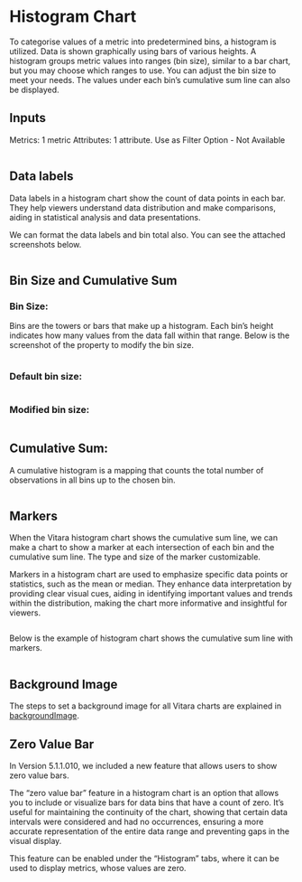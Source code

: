 # Histogram Chart

To categorise values of a metric into predetermined bins, a histogram is utilized. Data is shown graphically using bars of various heights. A histogram groups metric values into ranges (bin size), similar to a bar chart, but you may choose which ranges to use. You can adjust the bin size to meet your needs. The values under each bin’s cumulative sum line can also be displayed.

## Inputs <a href="#inputs" id="inputs"></a>

Metrics: 1 metric Attributes: 1 attribute. Use as Filter Option - Not Available

<figure><img src="../.gitbook/assets/image75.png" alt=""><figcaption></figcaption></figure>

## Data labels <a href="#data-labels" id="data-labels"></a>

Data labels in a histogram chart show the count of data points in each bar. They help viewers understand data distribution and make comparisons, aiding in statistical analysis and data presentations.

We can format the data labels and bin total also. You can see the attached screenshots below.&#x20;

<figure><img src="../.gitbook/assets/Histogram1.png" alt=""><figcaption></figcaption></figure>

## Bin Size and Cumulative Sum <a href="#bin-size-and-cumulative-sum" id="bin-size-and-cumulative-sum"></a>

### Bin Size:

Bins are the towers or bars that make up a histogram. Each bin’s height indicates how many values from the data fall within that range. Below is the screenshot of the property to modify the bin size.

<figure><img src="../.gitbook/assets/image (1) (1) (1) (1) (1).png" alt=""><figcaption></figcaption></figure>

### **Default bin size:**&#x20;

<figure><img src="../.gitbook/assets/histogramb.png" alt=""><figcaption></figcaption></figure>

### **Modified bin size:**&#x20;

<figure><img src="../.gitbook/assets/histograma (1).png" alt=""><figcaption></figcaption></figure>

## **Cumulative Sum:**

&#x20;A cumulative histogram is a mapping that counts the total number of observations in all bins up to the chosen bin.&#x20;

<figure><img src="../.gitbook/assets/histogramc.png" alt=""><figcaption></figcaption></figure>

## Markers <a href="#markers" id="markers"></a>

When the Vitara histogram chart shows the cumulative sum line, we can make a chart to show a marker at each intersection of each bin and the cumulative sum line. The type and size of the marker customizable.

Markers in a histogram chart are used to emphasize specific data points or statistics, such as the mean or median. They enhance data interpretation by providing clear visual cues, aiding in identifying important values and trends within the distribution, making the chart more informative and insightful for viewers.

<figure><img src="../.gitbook/assets/Histogram2.png" alt=""><figcaption></figcaption></figure>

Below is the example of histogram chart shows the cumulative sum line with markers.

<figure><img src="../.gitbook/assets/Histogram3.png" alt=""><figcaption></figcaption></figure>

## Background Image <a href="#background-image" id="background-image"></a>

The steps to set a background image for all Vitara charts are explained in [backgroundImage](background-images.md).

## Zero Value Bar <a href="#zero-value-bar" id="zero-value-bar"></a>

In Version 5.1.1.010, we included a new feature that allows users to show zero value bars.

The “zero value bar” feature in a histogram chart is an option that allows you to include or visualize bars for data bins that have a count of zero. It’s useful for maintaining the continuity of the chart, showing that certain data intervals were considered and had no occurrences, ensuring a more accurate representation of the entire data range and preventing gaps in the visual display.

This feature can be enabled under the “Histogram” tabs, where it can be used to display metrics, whose values are zero.

<figure><img src="../.gitbook/assets/HistogramZero1 (1).png" alt=""><figcaption></figcaption></figure>

<figure><img src="../.gitbook/assets/HistogramZero2.png" alt=""><figcaption></figcaption></figure>
